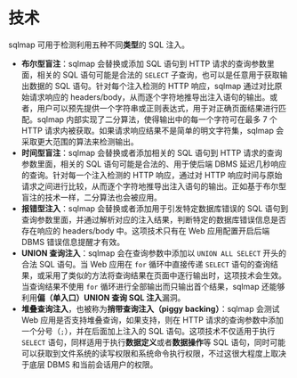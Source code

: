 # 技术

sqlmap 可用于检测利用五种不同**类型**的 SQL 注入。

* **布尔型盲注**：sqlmap 会替换或添加 SQL 语句到 HTTP 请求的查询参数里面，相关的 SQL 语句可能是合法的 `SELECT` 子查询，也可以是任意用于获取输出数据的 SQL 语句。针对每个注入检测的 HTTP 响应，sqlmap 通过对比原始请求响应的 headers/body，从而逐个字符地推导出注入语句的输出。或者，用户可以预先提供一个字符串或正则表达式，用于对正确页面结果进行匹配。sqlmap 内部实现了二分算法，使得输出中的每一个字符可在最多 7 个 HTTP 请求内被获取。如果请求响应结果不是简单的明文字符集，sqlmap 会采取更大范围的算法来检测输出。
* **时间型盲注**：sqlmap 会替换或者添加相关的 SQL 语句到 HTTP 请求的查询参数里面，相关的 SQL 语句可能是合法的、用于使后端 DBMS 延迟几秒响应的查询。针对每一个注入检测的 HTTP 响应，通过对 HTTP 响应时间与原始请求之间进行比较，从而逐个字符地推导出注入语句的输出。正如基于布尔型盲注的技术一样，二分算法也会被应用。
* **报错型注入**：sqlmap 会替换或者添加用于引发特定数据库错误的 SQL 语句到查询参数里面，并通过解析对应的注入结果，判断特定的数据库错误信息是否存在响应的 headers/body 中。这项技术只有在 Web 应用配置开启后端 DBMS 错误信息提醒才有效。
* **UNION 查询注入**：sqlmap 会在查询参数中添加以 `UNION ALL SELECT` 开头的合法 SQL 语句。当 Web 应用在 `for` 循环中直接传递 `SELECT` 语句的查询结果，或采用了类似的方法将查询结果在页面中逐行输出时，这项技术会生效。当查询结果不使用 `for` 循环进行全部输出而只输出首个结果，sqlmap 还能够利用**偏（单入口）UNION 查询 SQL 注入**漏洞。
* **堆叠查询注入**，也被称为**捎带查询注入（piggy backing）**：sqlmap 会测试 Web 应用是否支持堆叠查询，如果支持，则在 HTTP 请求的查询参数中添加一个分号（`;`），并在后面加上注入的 SQL 语句。这项技术不仅适用于执行 `SELECT` 语句，同样适用于执行**数据定义**或者**数据操作**等 SQL 语句，同时可能可以获取到文件系统的读写权限和系统命令执行权限，不过这很大程度上取决于底层 DBMS 和当前会话用户的权限。